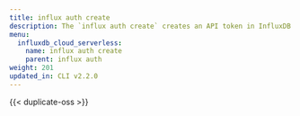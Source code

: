 ```yaml
---
title: influx auth create
description: The `influx auth create` creates an API token in InfluxDB.
menu:
  influxdb_cloud_serverless:
    name: influx auth create
    parent: influx auth
weight: 201
updated_in: CLI v2.2.0
---
```


{{< duplicate-oss >}}
